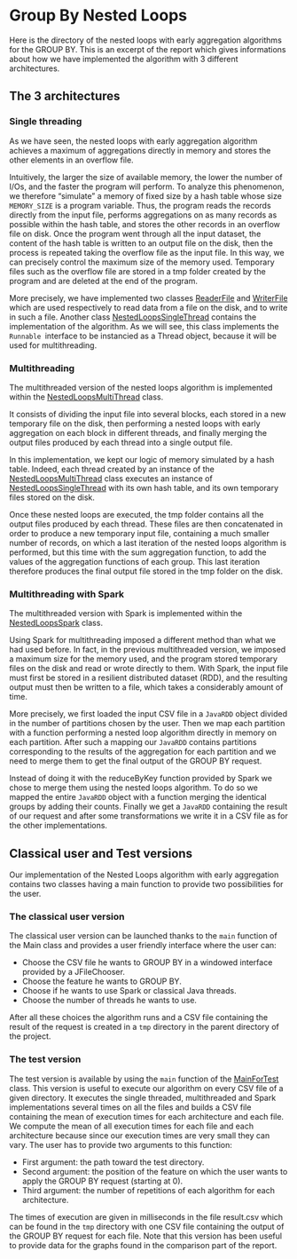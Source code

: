 # Group By Nested Loops

Here is the directory of the nested loops with early aggregation algorithms for the GROUP BY.
This is an excerpt of the report which gives informations about how we have implemented the algorithm with 3 different architectures.

## The 3 architectures

### Single threading
As we have seen, the nested loops with early aggregation algorithm achieves a maximum of aggregations directly in memory and stores the other elements in an overflow file.

Intuitively, the larger the size of available memory, the lower the number of I/Os, and the faster the program will perform. To analyze this phenomenon, we therefore “simulate” a memory of fixed size by a hash table whose size ``MEMORY_SIZE`` is a program variable. Thus, the program reads the records directly from the input file, performs aggregations on as many records as possible within the hash table, and stores the other records in an overflow file on disk. Once the program went through all the input dataset, the content of the hash table is written to an output file on the disk, then the process is repeated taking the overflow file as the input file. In this way, we can precisely control the maximum size of the memory used. Temporary files such as the overflow file are stored in a tmp folder created by the program and are deleted at the end of the program.

More precisely, we have implemented two classes [ReaderFile](src/ReaderFile.java) and [WriterFile](src/WriterFile.java) which are used respectively to read data from a file on the disk, and to write in such a file. Another class [NestedLoopsSingleThread](src/NestedLoopsSingleThread.java) contains the implementation of the algorithm. As we will see, this class implements the ``Runnable ``interface to be instancied as a Thread object, because it will be used for multithreading.

### Multithreading

The multithreaded version of the nested loops algorithm is implemented within the [NestedLoopsMultiThread](src/NestedLoopsMultiThread.java) class.

It consists of dividing the input file into several blocks, each stored in a new temporary file on the disk, then performing a nested loops with early aggregation on each block in different threads, and finally merging the output files produced by each thread into a single output file.

In this implementation, we kept our logic of memory simulated by a hash table. Indeed, each thread created by an instance of the [NestedLoopsMultiThread](src/NestedLoopsMultiThread.java) class executes an instance of [NestedLoopsSingleThread](src/NestedLoopsSingleThread.java) with its own hash table, and its own temporary files stored on the disk.

Once these nested loops are executed, the tmp folder contains all the output files produced by each thread. These files are then concatenated in order to produce a new temporary input file, containing a much smaller number of records, on which a last iteration of the nested loops algorithm is performed, but this time with the sum aggregation function, to add the values ​​of the aggregation functions of each group. This last iteration therefore produces the final output file stored in the tmp folder on the disk.

### Multithreading with Spark

The multithreaded version with Spark is implemented within the [NestedLoopsSpark](src/NestedLoopsSpark.java) class.

Using Spark for multithreading imposed a different method than what we had used before. In fact, in the previous multithreaded version, we imposed a maximum size for the memory used, and the program stored temporary files on the disk and read or wrote directly to them. With Spark, the input file must first be stored in a resilient distributed dataset (RDD), and the resulting output must then be written to a file, which takes a considerably amount of time.

More precisely, we first loaded the input CSV file in a ``JavaRDD`` object divided in the number of partitions chosen by the user. Then we map each partition with a function performing a nested loop algorithm directly in memory on each partition. After such a mapping our ``JavaRDD`` contains partitions corresponding to the results of the aggregation for each partition and we need to merge them to get the final output of the GROUP BY request.

Instead of doing it with the reduceByKey function provided by Spark we chose to merge them using the nested loops algorithm. To do so we mapped the entire ``JavaRDD`` object with a function merging the identical groups by adding their counts. Finally we get a ``JavaRDD`` containing the result of our request and after some transformations we write it in a CSV file as for the other implementations.

## Classical user and Test versions

Our implementation of the Nested Loops algorithm with early aggregation contains two classes having a main function to provide two possibilities for the user.

### The classical user version

The classical user version can be launched thanks to the ``main`` function of the Main class and provides a user friendly interface where the user can:
* Choose the CSV file he wants to GROUP BY in a windowed interface provided by a JFileChooser.
* Choose the feature he wants to GROUP BY.
* Choose if he wants to use Spark or classical Java threads.
* Choose the number of threads he wants to use.

After all these choices the algorithm runs and a CSV file containing the result of the request is created in a ``tmp`` directory in the parent directory of the project.

### The test version

The test version is available by using the ``main`` function of the [MainForTest](src/MainForTest.java) class. This version is useful to execute our algorithm on every CSV file of a given directory. It executes the single threaded, multithreaded and Spark implementations several times on all the files and builds a CSV file containing the mean of execution times for each architecture and each file. We compute the mean of all execution times for each file and each architecture because since our execution times are very small they can vary. The user has to provide two arguments to this function:

* First argument: the path toward the test directory.
* Second argument: the position of the feature on which the user wants to apply the GROUP BY request (starting at 0).
* Third argument: the number of repetitions of each algorithm for each architecture.

The times of execution are given in milliseconds in the file result.csv which can be found in the ``tmp`` directory with one CSV file containing the output of the GROUP BY request for each file. Note that this version has been useful to provide data for the graphs found in the comparison part of the report.
